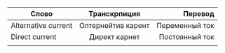 | Слово                      | Транскрпиция              | Перевод               |
| -------------------------- |:-------------------------:| ---------------------:|
|Alternative current         |Олтернейтив карент         | Переменный ток        |
|Direct current              |Директ карнет              | Постоянный ток        |
|                            |                           |                       |
